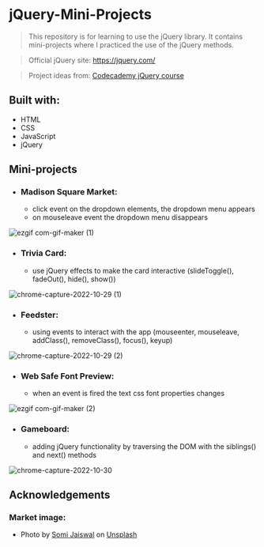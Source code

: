 # jQuery-Mini-Projects

> This repository is for learning to use the jQuery library. It contains mini-projects where I practiced the use of the jQuery methods.

> Official jQuery site: https://jquery.com/

> Project ideas from: [Codecademy jQuery course](https://www.codecademy.com/learn/learn-jquery)

## Built with:

- HTML
- CSS
- JavaScript
- jQuery

## Mini-projects
* ### Madison Square Market:
   - click event on the dropdown elements, the dropdown menu appears
   - on mouseleave event the dropdown menu disappears

![ezgif com-gif-maker (1)](https://user-images.githubusercontent.com/79658534/204545918-9e209fc7-7eb9-4889-9186-1a730c384595.gif)

* ### Trivia Card:
   - use jQuery effects to make the card interactive (slideToggle(), fadeOut(), hide(), show())
   
![chrome-capture-2022-10-29 (1)](https://user-images.githubusercontent.com/79658534/204587881-762de15a-85c7-4f9a-b0ec-b12e8319ea7a.gif)

* ### Feedster:
   - using events to interact with the app (mouseenter, mouseleave, addClass(), removeClass(), focus(), keyup)
   
![chrome-capture-2022-10-29 (2)](https://user-images.githubusercontent.com/79658534/204620739-239d15ad-5fe3-4406-b47a-37d39a15a44f.gif)

- ### Web Safe Font Preview:
   - when an event is fired the text css font properties changes
   
![ezgif com-gif-maker (2)](https://user-images.githubusercontent.com/79658534/204777538-850e9ca8-bd09-4598-850c-ee3d4b5e5e47.gif)

- ### Gameboard:
   - adding jQuery functionality by traversing the DOM with the siblings() and next() methods
   
![chrome-capture-2022-10-30](https://user-images.githubusercontent.com/79658534/204785087-adab2315-d7c7-42ae-9413-15fc501f48ca.gif)

## Acknowledgements

### Market image:

- Photo by <a href="https://unsplash.com/@somijaiswal_fotografia?utm_source=unsplash&utm_medium=referral&utm_content=creditCopyText">Somi Jaiswal</a> on <a href="https://unsplash.com/s/photos/market?utm_source=unsplash&utm_medium=referral&utm_content=creditCopyText">Unsplash</a>
